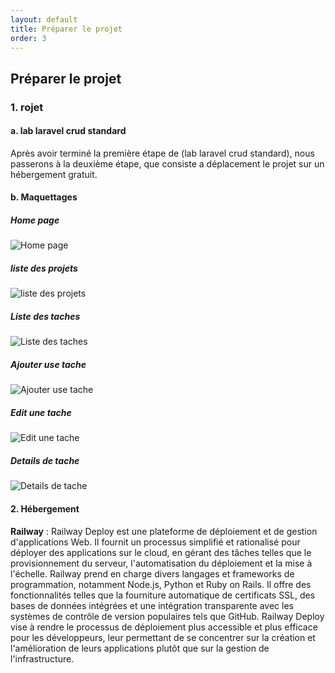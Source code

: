 ```yaml
---
layout: default
title: Préparer le projet
order: 3
---
```

## Préparer le projet
### 1. rojet
#### a. lab laravel crud standard 
Après avoir terminé la première étape de (lab laravel crud standard), nous passerons à la deuxième étape, que consiste a déplacement le projet sur un hébergement gratuit.

#### b. Maquettages
##### Home page
![Home page](/lab-deploy-laravel/3.Préparer_le_projet/images/1.home_page.png)
##### liste des projets
![liste des projets](/lab-deploy-laravel/3.Préparer_le_projet/images/2.liste_des_projets.png)
##### Liste des taches
![Liste des taches](/lab-deploy-laravel/3.Préparer_le_projet/images/3.liste_des_taches.png)
##### Ajouter use tache
![Ajouter use tache](/lab-deploy-laravel/3.Préparer_le_projet/images/4.ajouter_use_tache.png)
##### Edit une tache
![Edit une tache](/lab-deploy-laravel/3.Préparer_le_projet/images/5.edit_une_tache.png)
##### Details de tache
![Details de tache](/lab-deploy-laravel/3.Préparer_le_projet/images/6.details_de_tache.png)

#### 2. Hébergement
**Railway** : 
Railway Deploy est une plateforme de déploiement et de gestion d'applications Web. Il fournit un processus simplifié et rationalisé pour déployer des applications sur le cloud, en gérant des tâches telles que le provisionnement du serveur, l'automatisation du déploiement et la mise à l'échelle. Railway prend en charge divers langages et frameworks de programmation, notamment Node.js, Python et Ruby on Rails. Il offre des fonctionnalités telles que la fourniture automatique de certificats SSL, des bases de données intégrées et une intégration transparente avec les systèmes de contrôle de version populaires tels que GitHub. Railway Deploy vise à rendre le processus de déploiement plus accessible et plus efficace pour les développeurs, leur permettant de se concentrer sur la création et l'amélioration de leurs applications plutôt que sur la gestion de l'infrastructure.
<!-- new slide -->